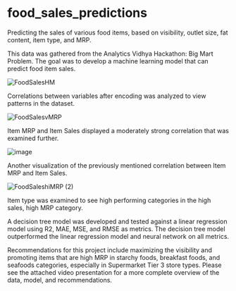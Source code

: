 # food_sales_predictions
Predicting the sales of various food items, based on visibility, outlet size, fat content, item type, and MRP. 

This data was gathered from the Analytics Vidhya Hackathon: Big Mart Problem. The goal was to develop a machine learning model that can predict food item sales. 

![FoodSalesHM](https://user-images.githubusercontent.com/91214731/142919128-fb466ce3-7423-4e4a-aea5-54f5836ad1fa.png)

Correlations between variables after encoding was analyzed to view patterns in the dataset.

![FoodSalesvMRP](https://user-images.githubusercontent.com/91214731/142919715-0692f607-6f8f-43be-9519-06b82adc6b39.png)

Item MRP and Item Sales displayed a moderately strong correlation that was examined further.

![image](https://user-images.githubusercontent.com/91214731/161160607-2d2d2379-6aa1-4b9b-9294-ac74efb305e6.png)

Another visualization of the previously mentioned correlation between Item MRP and Item Sales.

![FoodSaleshiMRP (2)](https://user-images.githubusercontent.com/91214731/142920787-15bb0eb2-1aad-4084-8988-dc43bd029f05.png)

Item type was examined to see high performing categories in the high sales, high MRP category.

A decision tree model was developed and tested against a linear regression model using R2, MAE, MSE, and RMSE as metrics. The decision tree model outperformed the linear regression model and neural network on all metrics.

Recommendations for this project include maximizing the visibility and promoting items that are high MRP in starchy foods, breakfast foods, and seafoods categories, especially in Supermarket Tier 3 store types. Please see the attached video presentation for a more complete overview of the data, model, and recommendations.
